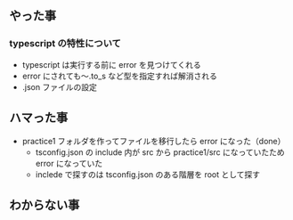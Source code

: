 ## やった事

### typescript の特性について

- typescript は実行する前に error を見つけてくれる
- error にされても〜.to_s など型を指定すれば解消される
- .json ファイルの設定

## ハマった事

- practice1 フォルダを作ってファイルを移行したら error になった（done）
  - tsconfig.json の include 内が src から practice1/src になっていたため error になっていた
  - inclede で探すのは tsconfig.json のある階層を root として探す

## わからない事
